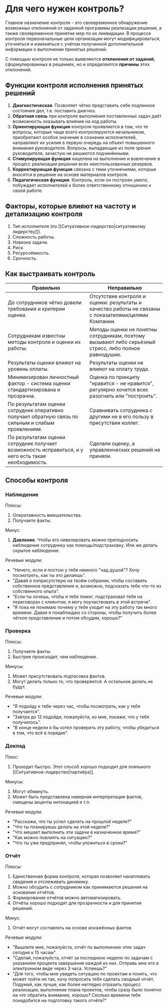 # Для чего нужен контроль?
Главное назначение контроля - это своевременное обнаружение возможных отклонений от заданной программы реализации решения, а также своевременное принятие мер по их ликвидации. В процессе контроля первоначальные цели организации могут модифицироваться, уточняться и изменяться с учётом полученной дополнительной информации о выполнении принятых решений.

С помощью контроля не только выявляются  **отклонения от заданий**, сформулированных в решениях, но и определяются **причины** этих отклонений.

## Функции контроля исполнения принятых решений

1. **Диагностическая**. Позволяет чётко представить себе подлинное состояние дел, т.е. поставить диагноз.
2. **Обратная связь** при контроле выполнения поставленных задач даёт возможность оказывать влияние на ход работы.
3. **Ориентирующая функция** контроля проявляется в том, что те вопросы, которые чаще всего контролируются начальником, приобретают особое значение в сознании исполнителей, направляют их усилия в первую очередь на объект повышенного внимания руководителя. Вопросы, выпадающие из поля зрения руководителя, зачастую не решаются подчинёнными.
4. **Стимулирующая функция** нацелена на выполнение и вовлечение в процесс реализации решения всех неиспользованных резервов.
5. **Корректирующая функция** связана с теми уточнениями, которые вносятся в решение на основе материалов контроля.
6. **Педагогическая функция**. Контроль, если он построен умело, побуждает исполнителей к более ответственному отношению к своей работе.

## Факторы, которые влияют на частоту и детализацию контроля

1. Тип исполнителя (по [[Ситуативное-лидерство|ситуативному лидерству]]).
2. Сложность работы.
3. Новизна задачи.
4. Риск.
5. Ресурсоёмкость.
6. Срочность.

## Как выстраивать контроль

| Правильно                                                                                            | Неправильно                                                                                           |
| ---------------------------------------------------------------------------------------------------- | ----------------------------------------------------------------------------------------------------- |
| До сотрудников чётко довели требования и критерии оценки.                                            | Отсутствие контроля и оценки: результаты и качество работы не связаны с показателями/целями Компании. |
| Сотрудникам известны методы контроля и оценки их работы.                                             | Методы оценки не понятны сотрудникам, поэтому вызывают либо серьёзный стресс, либо полное равнодушие. |
| Результаты оценки влияют на уровень оплаты.                                                          | Результаты оценки не влияют на оплату труда.                                                          |
| Минимизирован личностный фактор - система оценки стандартизирована и прозрачна.                      | Оценка по принципу "нравится - не нравится", регулярно хочется всех разогнать или "построить".        |
| По результатам оценки сотрудник оперативно получает обратную связь по сильным и слабым проявлениям.  | Сравнивать сотрудника с другими не в его пользу в присутствии коллег.                                 |
| По результатам оценки сотрудник получает возможность исправиться, и у него есть такая необходимость. | Сделали оценку, а управленческих решений не приняли.                                                  |

## Способы контроля

### Наблюдение
Плюсы:

1. Оперативность вмешательства.
2. Получаете факты.

Минус:

1. **Давление**. Чтобы его нивелировать можно преподносить наблюдение сотруднику как помощь/подстраховку. Или же делать скрытое наблюдение.

Речевые модули:

- "Ничего, если я постою у тебя немного "над душой"? Хочу посмотреть, как ты это делаешь".
- "Давай я поприсутствую на твоём собрании, чтобы составить собственное представление и, возможно, подсказать тебе что-то из собственного опыта".
- "Если ты хочешь, чтобы я тебе помог, подстраховал тебя на переговорах с клиентом, я могу поучаствовать в этой встрече".
- "Я пока не понимаю почему у тебя уходит на эту работу так много времени. Давая я понаблюдаю со стороны, чтобы получить более чёткое представление и потом обсудим, хорошо?"

### Проверка
Плюсы:

1. Получаете факты.
2. Быстрее происходит, чем наблюдение.

Минусы:

1. Может присутствовать подтасовка фактов.
2. Могут делать только то, что проверяется. А остальное делать не будут.

Речевые модули:

- "Я подойду к тебе через час, чтобы посмотреть, как у тебя получается".
- "Завтра до 12 подойди, пожалуйста, ко мне, покажи, что у тебя получилось".
- "В конце недели я бы хотел проверить эту работу, чтобы убедиться в том, что всё в порядке".

### Доклад
Плюс:

1. Проходит быстро. Этот способ хорошо подходит для лояльного [[Ситуативное-лидерство|партнёра]].

Минусы:

1. Могут обмануть.
2. Может быть представлена неверная интерпретация фактов, смещены акценты интонацией и т.п.

Речевые модули:

- "Расскажи, что ты успел сделать на прошлой неделе?"
- "Что ты планируешь делать на этой неделе?"
- "Что мешает выполнить эти задачи в назначенное время?"
- "Как можно повлиять на ситуацию?"
- "Что ты уже предпринял, чтобы уложиться в сроки?"

### Отчёт
Плюсы:

1. Единственная форма контроля, которая позволяет накапливать сведения и отслеживать динамику.
2. Можно обсудить с сотрудником как принимаются решения на основании отчётов.
3. Формирование отчётов можно автоматизировать.
4. Отчёты хорошо подходят для прозрачности и для принятия решений.

Минус:

1. Отчёт могут составлять на основе искажённых фактов.

Речевые модули:

- "Вышлите мне, пожалуйста, отчёт по выполнению этих задач сегодня к 15 часам".
- "Сделай, пожалуйста, отчёт за последнюю неделю по задачам с указанием процента завершения каждой из них. Отправь мне его в электронном виде через 3 часа. Успеешь?"
- "Для того, чтобы мне увидеть ситуацию по проектам и понять, что может пойти не так, хочу попросить тебя сделать сводный отчёт. Подумай, как лучше, как более наглядно отразить процесс реализации, выполнение плана проектов, чтобы сразу было понятно на что обратить внимание, хорошо? Сколько времени тебе понадобится на подготовку такого отчёта?"